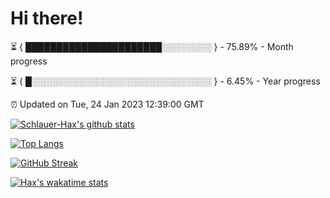 # Hi there!

⏳ { ██████████████████████░░░░░░░░ } - 75.89% - Month progress

⏳ { █░░░░░░░░░░░░░░░░░░░░░░░░░░░░░ } - 6.45% - Year progress

⏰ Updated on Tue, 24 Jan 2023 12:39:00 GMT


[![Schlauer-Hax's github stats](https://github-readme-stats.vercel.app/api?username=Schlauer-Hax&show_icons=true&theme=dark&count_private=true)](https://github.com/Schlauer-Hax)


[![Top Langs](https://github-readme-stats.vercel.app/api/top-langs/?username=Schlauer-Hax&layout=compact&theme=dark)](https://github.com/Schlauer-Hax?tab=repositories)

[![GitHub Streak](https://streak-stats.demolab.com?user=Schlauer-Hax&theme=dark)](https://git.io/streak-stats)

[![Hax's wakatime stats](https://github-readme-stats.vercel.app/api/wakatime?username=Hax&theme=dark)](https://wakatime.com/@Hax)


